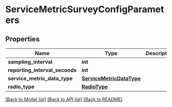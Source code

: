 # ServiceMetricSurveyConfigParameters

## Properties
Name | Type | Description | Notes
------------ | ------------- | ------------- | -------------
**sampling_interval** | **int** |  | [optional] 
**reporting_interval_seconds** | **int** |  | [optional] 
**service_metric_data_type** | [**ServiceMetricDataType**](ServiceMetricDataType.md) |  | [optional] 
**radio_type** | [**RadioType**](RadioType.md) |  | [optional] 

[[Back to Model list]](../README.md#documentation-for-models) [[Back to API list]](../README.md#documentation-for-api-endpoints) [[Back to README]](../README.md)

